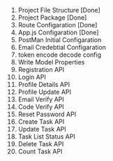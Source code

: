 1. Project File Structure [Done]
2. Project Package [Done]
3. Route Configaration [Done]
4. App.js Configaration [Done]
5. PostMan Initial Configaration
6. Email Credebtial Configaration
7. token encode decode config
8. Write Model Properties
9. Registration API
10. Login API
11. Profile Details API
12. Profile Update API
13. Email Verify API
14. Code Verify API
15. Reset Password API
16. Create Task API
17. Update Task API
18. Task List Status API
19. Delete Task API
20. Count Task API

